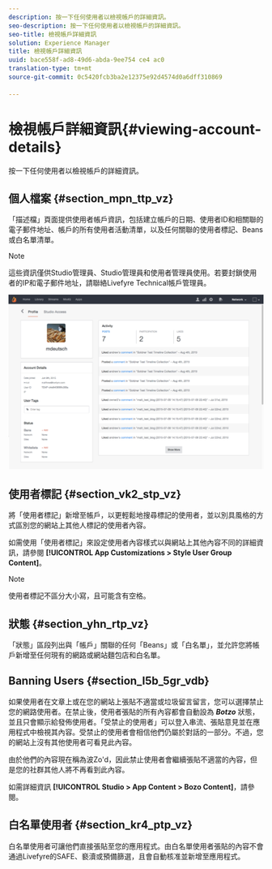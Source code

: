 ```yaml
---
description: 按一下任何使用者以檢視帳戶的詳細資訊。
seo-description: 按一下任何使用者以檢視帳戶的詳細資訊。
seo-title: 檢視帳戶詳細資訊
solution: Experience Manager
title: 檢視帳戶詳細資訊
uuid: bace558f-ad8-49d6-abda-9ee754 ce4 ac0
translation-type: tm+mt
source-git-commit: 0c5420fcb3ba2e12375e92d4574d0a6dff310869

---
```



# 檢視帳戶詳細資訊{#viewing-account-details}

按一下任何使用者以檢視帳戶的詳細資訊。

## 個人檔案 {#section_mpn_ttp_vz}

「描述檔」頁面提供使用者帳戶資訊，包括建立帳戶的日期、使用者ID和相關聯的電子郵件地址、帳戶的所有使用者活動清單，以及任何關聯的使用者標記、Beans或白名單清單。

>[!NOTE]
>
>這些資訊僅供Studio管理員、Studio管理員和使用者管理員使用。若要封鎖使用者的IP和電子郵件地址，請聯絡Livefyre Technical帳戶管理員。

![](assets/UsersProfile-1024x699.png)

## 使用者標記 {#section_vk2_stp_vz}

將「使用者標記」新增至帳戶，以更輕鬆地搜尋標記的使用者，並以別具風格的方式區別您的網站上其他人標記的使用者內容。

如需使用「使用者標記」來設定使用者內容樣式以與網站上其他內容不同的詳細資訊，請參閱 **[!UICONTROL App Customizations > Style User Group Content]**。

>[!NOTE]
>
>使用者標記不區分大小寫，且可能含有空格。

## 狀態 {#section_yhn_rtp_vz}

「狀態」區段列出與「帳戶」關聯的任何「Beans」或「白名單」，並允許您將帳戶新增至任何現有的網路或網站麵包店和白名單。

## Banning Users {#section_l5b_5gr_vdb}

如果使用者在文章上或在您的網站上張貼不適當或垃圾留言留言，您可以選擇禁止您的網路使用者。在禁止後，使用者張貼的所有內容都會自動設為 ***Botzo*** 狀態，並且只會顯示給發佈使用者。「受禁止的使用者」可以登入串流、張貼意見並在應用程式中檢視其內容。受禁止的使用者會相信他們仍屬於對話的一部分。不過，您的網站上沒有其他使用者可看見此內容。

由於他們的內容現在稱為波Zo'd，因此禁止使用者會繼續張貼不適當的內容，但是您的社群其他人將不再看到此內容。

如需詳細資訊 **[!UICONTROL Studio > App Content > Bozo Content]**，請參閱。

## 白名單使用者 {#section_kr4_ptp_vz}

白名單使用者可讓他們直接張貼至您的應用程式。由白名單使用者張貼的內容不會通過Livefyre的SAFE、褻瀆或預備篩選，且會自動核准並新增至應用程式。
